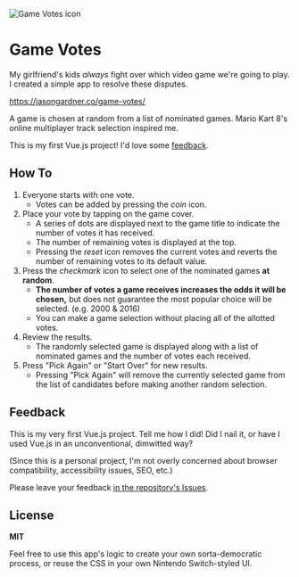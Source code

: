 ![Game Votes icon](https://jasongardner.co/game-votes/readme.png "Game Votes")

# Game Votes

My girlfriend's kids *always* fight over which video game we're going to play.
I created a simple app to resolve these disputes.

https://jasongardner.co/game-votes/

A game is chosen at random from a list of nominated games. Mario Kart 8's online
multiplayer track selection inspired me.

This is my first Vue.js project! I'd love some [feedback](#feedback).

## How To

1. Everyone starts with one vote.
	- Votes can be added by pressing the *coin* icon.
2. Place your vote by tapping on the game cover.
	- A series of dots are displayed next to the game title to indicate the number 
	of votes it has received.
	- The number of remaining votes is displayed at the top.
	- Pressing the *reset* icon removes the current votes and reverts the number
	of remaining votes to its default value.
3. Press the *checkmark* icon to select one of the nominated games __at random__.
	- __The number of votes a game receives increases the odds it will be chosen,__
	but does not guarantee the most popular choice will be selected. (e.g. 2000 & 2016)
	- You can make a game selection without placing all of the allotted votes.
4. Review the results.
	- The randomly selected game is displayed along with a list of nominated
	games and the number of votes each received.
5. Press "Pick Again" or "Start Over" for new results.
	- Pressing "Pick Again" will remove the currently selected game from the
	list of candidates before making another random selection.

## Feedback

This is my very first Vue.js project. Tell me how I did! Did I nail it, or have
I used Vue.js in an unconventional, dimwitted way?

(Since this is a personal project, I'm not overly concerned about browser
compatibility, accessibility issues, SEO, etc.) 

Please leave your feedback [in the repository's Issues](https://github.com/jasonjgardner/vue-game-vote/issues/1).

## License
__MIT__

Feel free to use this app's logic to create your own sorta-democratic process,
or reuse the CSS in your own Nintendo Switch-styled UI. 
